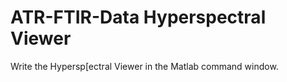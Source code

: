 # ATR-FTIR-Data Hyperspectral Viewer

Write the Hypersp[ectral Viewer in the Matlab command window.
